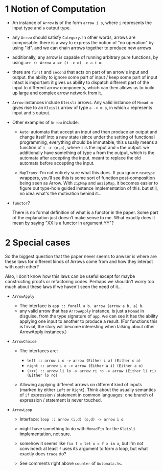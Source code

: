 # 1 Notion of Computation

- An instance of `Arrow` is of the form `arrow i o`, where `i` represents the input type
  and `o` output type.

- any `Arrow` should satisfy `Category`. In other words, arrows are composable: there is
  a way to express the notion of "no operation" by using "id". and we can chain arrows together
  to produce new arrows

- additionally, any arrow is capable of running arbitrary pure functions, by using `arr :: Arrow a => (i -> o) -> a i o`.

- there are `first` and `second` that acts on part of an arrow's input and output. the ability
  to ignore some part of input / keep some part of input intact is important:
  it gives us ability to dispatch different part of the input to different arrow components,
  which can then allows us to build up large and complex arrow network from it.

- `Arrow` instances include `Kleisli` arrows. Any valid instance of `Monad m` gives rise
  to an `Kleisli` arrow of type `a -> m b`, in which `a` represents input and `b` output.

- Other examples of `Arrow` include:

    - `Auto`: automata that accept an input and then produce an output and change itself
      into a new state (since under the setting of functional programming, everything should
      be immutable, this usually means a function of `i -> (o,a)`, where `i` is the input
      and `o` the output. we additionally have something of type `a` from the output,
      which is the automata after accepting the input, meant to replace the old automata
      before accepting the input.

    - `MapTrans`: I'm not entirely sure what this does. If you ignore `newtype` wrappers,
      you'll see this is some sort of function post-composition being seen as Arrow.
      With `zipMap` and `unzipMap`, it becomes easier to figure out type-hole
      guided instance implementation of this. but still, no idea what's the
      motivation behind it...

- `functor`?

    There is no formal definition of what is a functor in the paper.
    Some part of the explanation just doesn't make sense to me.
    What exactly does it mean by saying "XX is a functor in argument YY"?

# 2 Special cases

So the biggest question that the paper never seems to anwser is
where are these laws for different kinds of Arrows come from and how
they interact with each other?

Also, I don't know how this laws can be useful except for maybe constructing proofs or refactoring codes.
Perhaps we shouldn't worry too much about these laws if we haven't seen the need of it...

- `ArrowApply`

    - The interface is `app :: forall a b. arrow (arrow a b, a) b`.
    - any valid arrow that has `ArrowApply` instance, is just a `Monad` in disguise.
      from the type signature of `app`, we can see it has the ability applying
      one input to another to produce a result. (For functions this is trivial,
      the story will become interesting when talking about other ArrowApply
      instances.)

- `ArrowChoice`

    - The interfaces are:

        - `left :: arrow i o -> arrow (Either i a) (Either o a)`
        - `right :: arrow i o -> arrow (Either a i) (Either a o)`
        - `(+++) :: arrow li lo -> arrow ri ro -> arrow (Either li ri) (Either lo ro)`

    - Allowing applying different arrows on different kind of inputs (marked by either `Left` or `Right`).
      Think about the usually semantics of `if` expression / statement in common languages:
      one branch of expression / statement is never touched.

- `ArrowLoop`

    - Interface: `loop :: arrow (i,d) (o,d) -> arrow i o`

    - might have something to do with `MonadFix` for the `Kleisli` implementation, not sure.

    - somehow it seems like `fix f = let x = f x in x`, but I'm not convinced: at least `f` uses its
      argument to form a loop, but what exactly does `trace` do?

    - See comments right above `counter` of `Automata.hs`.
